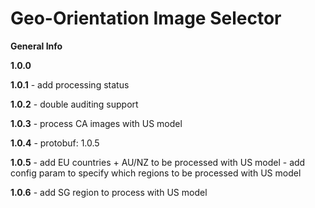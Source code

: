 # Geo-Orientation Image Selector 

**General Info**

**1.0.0**

**1.0.1**
    -  add processing status
    
**1.0.2**
    -   double auditing support
    
**1.0.3**
    -   process CA images with US model
    
**1.0.4**
    -   protobuf: 1.0.5
    
**1.0.5**
    -   add EU countries + AU/NZ to be processed with US model
    -   add config param to specify which regions to be processed with US model
    
**1.0.6**
    -   add SG region to process with US model
